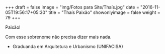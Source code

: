 +++
draft = false
image = "img/Fotos para Site/Thaís.jpg"
date = "2016-11-05T19:56:17+05:30"
title = "Thaís Paixão"
showonlyimage = false
weight = 79
+++

<!--more-->
Paixão!

Com esse sobrenome não precisa dizer mais nada.

* Graduanda em Arquitetura e Urbanismo (UNIFACISA)
